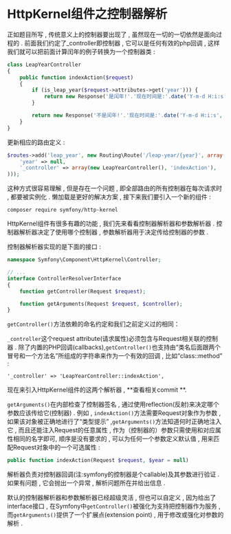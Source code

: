 # HttpKernel组件之控制器解析

正如题目所写 , 传统意义上的控制器要出现了 , 虽然现在一切的一切依然是面向过程的 . 前面我们约定了\_controller即控制器 , 它可以是任何有效的php回调 , 这样我们就可以把前面计算闰年的例子转换为一个控制器类 :

```php
class LeapYearController
{
    public function indexAction($request)
    {
        if (is_leap_year($request->attributes->get('year'))) {
            return new Response('是闰年!'.'现在时间是:'.date('Y-m-d H:i:s', time()));
        }

        return new Response('不是闰年!'.'现在时间是:'.date('Y-m-d H:i:s', time()));
    }
}
```

更新相应的路由定义 :

```php
$routes->add('leap_year', new Routing\Route('/leap-year/{year}', array(
    'year' => null,
    '_controller' => array(new LeapYearController(), 'indexAction'),
)));
```

这种方式很容易理解 , 但是存在一个问题 , 即全部路由的所有控制器在每次请求时 , 都要被实例化 . 懒加载是更好的解决方案 , 接下来我们要引入一个新的组件 :

```
composer require symfony/http-kernel
```

HttpKernel组件有很多有趣的功能 , 我们先来看看控制器解析器和参数解析器 . 控制器解析器决定了使用哪个控制器 , 参数解析器用于决定传给控制器的参数 .

控制器解析器实现的是下面的接口 :

```php
namespace Symfony\Component\HttpKernel\Controller;

// ...
interface ControllerResolverInterface
{
    function getController(Request $request);

    function getArguments(Request $request, $controller);
}
```

`getController()`方法依赖的命名约定和我们之前定义过的相同：

`_controller`这个request attribute\(请求属性\)必须包含与Request相关联的控制器 . 除了内置的PHP回调\(callbacks\),`getController()`也支持由“类名后面跟两个冒号和一个方法名”所组成的字符串来作为一个有效的回调 , 比如“class::method” :

```
'_controller' => 'LeapYearController::indexAction',
```

现在来引入HttpKernel组件的这两个解析器 , **查看相关commit **.

`getArguments()`在内部检查了控制器签名 , 通过使用reflection\(反射\)来决定哪个参数应该传给它\(控制器\) . 例如 , `indexAction()`方法需要Request对象作为参数 , 如果该对象被正确地进行了“类型提示” ,`getArguments()`方法知道何时正确地注入它 , 而且还能注入Request的任意属性 , 作为（控制器的）参数只需使用和对应属性相同的名字即可, 顺序是没有要求的 , 可以为任何一个参数定义默认值 , 用来匹配Request对象中的一个可选属性 :

```php
public function indexAction(Request $request, $year = null)
```

解析器负责对控制器回调\(注:symfony的控制器是个callable\)及其参数进行验证 . 如果有问题 , 它会抛出一个异常 , 解析问题所在并给出信息 . 

默认的控制器解析器和参数解析器已经超级灵活 , 但也可以自定义 , 因为给出了interface接口 , 在Symfony中`getController()`被强化为支持把控制器作为服务 , 而`getArguments()`提供了一个扩展点\(extension point\) , 用于修改或强化对参数的解析 . 

